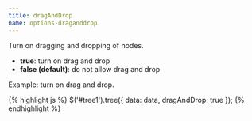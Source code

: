```yaml
---
title: dragAndDrop
name: options-draganddrop
---
```


Turn on dragging and dropping of nodes.

-   **true**: turn on drag and drop
-   **false (default)**: do not allow drag and drop

Example: turn on drag and drop.

{% highlight js %}
$('#tree1').tree({
data: data,
dragAndDrop: true
});
{% endhighlight %}
